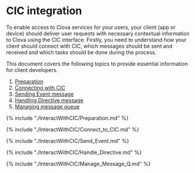 # CIC integration
To enable access to Clova services for your users, your client (app or device) should deliver user requests with necessary contextual information to Clova using the CIC interface. Firstly, you need to understand how your client should connect with CIC, which messages should be sent and received and which tasks should be done during the process.

This document covers the following topics to provide essential information for client developers.

1. [Preparation](#Preparation)
2. [Connecting with CIC](#ConnectToCIC)
3. [Sending Event message](#SendEvent)
4. [Handling Directive message](#HandleDirective)
5. [Managing message queue](#ManageMessageQ)

{% include "./InteractWithCIC/Preparation.md" %}

{% include "./InteractWithCIC/Connect_to_CIC.md" %}

{% include "./InteractWithCIC/Send_Event.md" %}

{% include "./InteractWithCIC/Handle_Directive.md" %}

{% include "./InteractWithCIC/Manage_Message_Q.md" %}